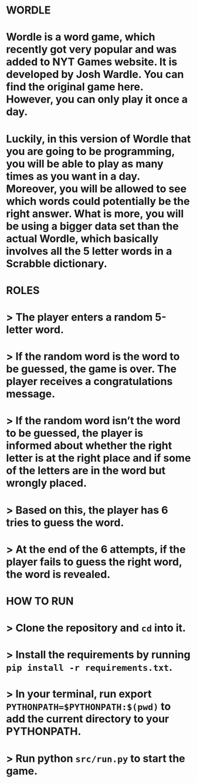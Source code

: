 # WORDLE
# Wordle is a word game, which recently got very popular and was added to NYT Games website. It is developed by Josh Wardle. You can find the original game here. However, you can only play it once a day.

# Luckily, in this version of Wordle that you are going to be programming, you will be able to play as many times as you want in a day. Moreover, you will be allowed to see which words could potentially be the right answer. What is more, you will be using a bigger data set than the actual Wordle, which basically involves all the 5 letter words in a Scrabble dictionary.

# ROLES

# > The player enters a random 5-letter word.
# > If the random word is the word to be guessed, the game is over. The player receives a congratulations message.
# > If the random word isn’t the word to be guessed, the player is informed about whether the right letter is at the right place and if some of the letters are in the word but wrongly placed.
# > Based on this, the player has 6 tries to guess the word.
# > At the end of the 6 attempts, if the player fails to guess the right word, the word is revealed.

# HOW TO RUN

# > Clone the repository and ```cd``` into it.
# > Install the requirements by running ```pip install -r requirements.txt```.
# > In your terminal, run export ```PYTHONPATH=$PYTHONPATH:$(pwd)``` to add the current directory to your PYTHONPATH.
# > Run python ```src/run.py``` to start the game.
